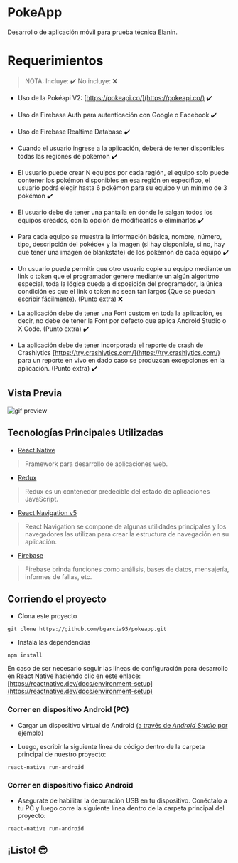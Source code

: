 # PokeApp

Desarrollo de aplicación móvil para prueba técnica Elanin.

# Requerimientos

> NOTA: Incluye: ✔️ No incluye: ❌

- Uso de la Pokéapi V2: [https://pokeapi.co/](https://pokeapi.co/) ✔️

- Uso de Firebase Auth para autenticación con Google o Facebook ✔️

- Uso de Firebase Realtime Database ✔️

- Cuando el usuario ingrese a la aplicación, deberá de tener disponibles todas las regiones de pokemon ✔️

- El usuario puede crear N equipos por cada región, el equipo solo puede contener los pokémon disponibles en esa región en específico, el usuario podrá elegir hasta 6 pokémon para su equipo y un mínimo de 3 pokémon ✔️

- El usuario debe de tener una pantalla en donde le salgan todos los equipos creados, con la opción de modificarlos o eliminarlos ✔️

- Para cada equipo se muestra la información básica, nombre, número, tipo, descripción del pokédex y la imagen (si hay disponible, si no, hay que tener una imagen de blankstate) de los pokémon de cada equipo ✔️

- Un usuario puede permitir que otro usuario copie su equipo mediante un link o token que el programador genere mediante un algún algoritmo especial, toda la lógica queda a disposición del programador, la única condición es que el link o token no sean tan largos (Que se puedan escribir fácilmente). (Punto extra) ❌

- La aplicación debe de tener una Font custom en toda la aplicación, es decir, no debe de tener la Font por defecto que aplica Android Studio o X Code. (Punto extra) ✔️

- La aplicación debe de tener incorporada el reporte de crash de Crashlytics
  [https://try.crashlytics.com/](https://try.crashlytics.com/) para un reporte en vivo en dado caso se produzcan excepciones
  en la aplicación. (Punto extra) ✔️

## Vista Previa

![gif preview](https://res.cloudinary.com/bgarcia95/image/upload/v1600755604/pokeapp-demo2_rhxs1q.gif)

## Tecnologías Principales Utilizadas

- [React Native](https://github.com/facebook/react-native)

> Framework para desarrollo de aplicaciones web.

- [Redux](http://redux.js.org/)

> Redux es un contenedor predecible del estado de aplicaciones JavaScript.

- [React Navigation v5](https://reactnavigation.org/docs/getting-started)

> React Navigation se compone de algunas utilidades principales y los navegadores las utilizan para crear la estructura de navegación en su aplicación.

- [Firebase](https://firebase.google.com/?gclid=Cj0KCQjwnqH7BRDdARIsACTSAds1RMoEF-WMIx0yjfwstoBhk9M9JBI2cjivT9fJW6fDLcukvg_zTNkaAncgEALw_wcB)

> Firebase brinda funciones como análisis, bases de datos, mensajería, informes de fallas, etc.

## Corriendo el proyecto

- Clona este proyecto

```
git clone https://github.com/bgarcia95/pokeapp.git
```

- Instala las dependencias

```
npm install
```

En caso de ser necesario seguir las lineas de configuración para desarrollo en React Native haciendo clic en este enlace: [https://reactnative.dev/docs/environment-setup](https://reactnative.dev/docs/environment-setup)

### Correr en dispositivo Android (PC)

- Cargar un dispositivo virtual de Android [(a través de _Android Studio_ por ejemplo)](https://developer.android.com/studio/run/managing-avds.html#viewing)

- Luego, escribir la siguiente línea de código dentro de la carpeta principal de nuestro proyecto:

```
react-native run-android
```

### Correr en dispositivo fisico Android

- Asegurate de habilitar la depuración USB en tu dispositivo. Conéctalo a tu PC y luego corre la siguiente línea dentro de la carpeta principal del proyecto:

```
react-native run-android
```

## ¡Listo! 😎
